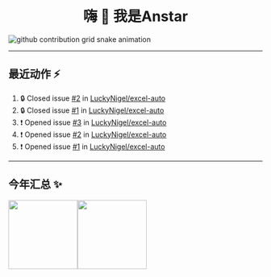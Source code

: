 <h1 align="center">嗨 👋  我是Anstar</h1>

<picture>
  <source media="(prefers-color-scheme: dark)" srcset="https://raw.githubusercontent.com/luckynigel/luckynigel/output/github-contribution-grid-snake-dark.svg">
  <source media="(prefers-color-scheme: light)" srcset="https://raw.githubusercontent.com/luckynigel/luckynigel/output/github-contribution-grid-snake.svg">
  <img alt="github contribution grid snake animation" src="https://raw.githubusercontent.com/luckynigel/luckynigel/output/github-contribution-grid-snake.svg">
</picture>


---

## 最近动作 :zap: 

<!--START_SECTION:activity-->
1. 🔒 Closed issue [#2](https://github.com/LuckyNigel/excel-auto/issues/2) in [LuckyNigel/excel-auto](https://github.com/LuckyNigel/excel-auto)
2. 🔒 Closed issue [#1](https://github.com/LuckyNigel/excel-auto/issues/1) in [LuckyNigel/excel-auto](https://github.com/LuckyNigel/excel-auto)
3. ❗ Opened issue [#3](https://github.com/LuckyNigel/excel-auto/issues/3) in [LuckyNigel/excel-auto](https://github.com/LuckyNigel/excel-auto)
4. ❗ Opened issue [#2](https://github.com/LuckyNigel/excel-auto/issues/2) in [LuckyNigel/excel-auto](https://github.com/LuckyNigel/excel-auto)
5. ❗ Opened issue [#1](https://github.com/LuckyNigel/excel-auto/issues/1) in [LuckyNigel/excel-auto](https://github.com/LuckyNigel/excel-auto)
<!--END_SECTION:activity-->

---


## 今年汇总 ✨

<img align="" height="137px" src="https://github-readme-stats.vercel.app/api?username=luckynigel&hide_title=true&hide_border=true&show_icons=true&include_all_commits=true&line_height=21&bg_color=0,EC6C6C,FFD479,FFFC79,73FA79&theme=graywhite&locale=cn" /><img align="" height="137px" src="https://github-readme-stats.vercel.app/api/top-langs/?username=luckynigel&hide_title=true&hide_border=true&layout=compact&bg_color=0,73FA79,73FDFF,D783FF&theme=graywhite&locale=cn" />
